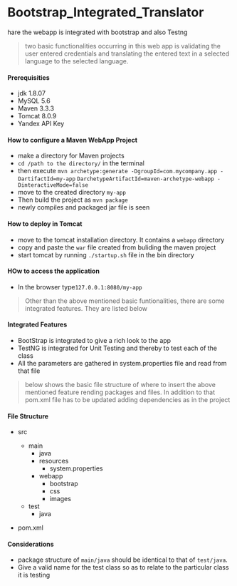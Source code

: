 # Bootstrap_Integrated_Translator
hare the webapp is integrated with bootstrap and also Testng

> two basic functionalities occurring in this web app is validating the user entered credentials and translating the entered text in a selected language to the selected language.


#### Prerequisities
- jdk 1.8.07
- MySQL 5.6
- Maven 3.3.3
- Tomcat 8.0.9
- Yandex API Key


#### How to configure a Maven WebApp Project
- make a directory for Maven projects
- `cd /path to the directory/` in the terminal
- then execute `mvn archetype:generate -DgroupId=com.mycompany.app -DartifactId=my-app`
  `DarchetypeArtifactId=maven-archetype-webapp -DinteractiveMode=false`                 
- move to the created directory `my-app`
- Then build the project as `mvn package`
- newly compiles and packaged jar file is seen


#### How to deploy in Tomcat
- move to the tomcat installation directory. It contains a `webapp` directory
- copy and paste the `war` file created from buliding the maven project
- start tomcat by running `./startup.sh` file in the bin directory 

#### HOw to access the application
- In the browser type`127.0.0.1:8080/my-app`


> Other than the above mentioned basic funtionalities, there are some integrated features. They are listed below

#### Integrated Features
- BootStrap is integrated to give a rich look to the app
- TestNG is integrated for Unit Testing and thereby to test each of the class
- All the parameters are gathered in system.properties file and read from that file

> below shows the basic file structure of where to insert the above mentioned feature rending packages and files. In addition to that pom.xml file has to be updated adding dependencies as in the project

#### File Structure
- src
  * main
      + java
      - resources
          - system.properties  
      - webapp
          - bootstrap
          - css
          - images
  - test
      - java
    
- pom.xml

#### Considerations
- package structure of `main/java` should be identical to that of `test/java`.
- Give a valid name for the test class so as to relate to the particular class it is testing 
